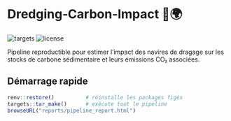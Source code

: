 # Dredging‑Carbon‑Impact 🚢🌍

![targets](https://github.com/<USER>/<REPO>/actions/workflows/targets.yaml/badge.svg)
![license](https://img.shields.io/badge/license-Apache%202.0-blue)

Pipeline reproductible pour estimer l’impact des navires de dragage
sur les stocks de carbone sédimentaire et leurs émissions CO₂ associées.

## Démarrage rapide
```r
renv::restore()          # réinstalle les packages figés
targets::tar_make()      # exécute tout le pipeline
browseURL("reports/pipeline_report.html")